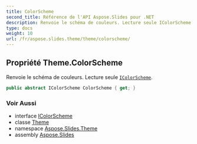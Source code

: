 ```yaml
---
title: ColorScheme
second_title: Référence de l'API Aspose.Slides pour .NET
description: Renvoie le schéma de couleurs. Lecture seule IColorScheme aspose.slides.theme/icolorscheme.
type: docs
weight: 10
url: /fr/aspose.slides.theme/theme/colorscheme/
---
```


## Propriété Theme.ColorScheme

Renvoie le schéma de couleurs. Lecture seule [`IColorScheme`](../../icolorscheme).

```csharp
public abstract IColorScheme ColorScheme { get; }
```

### Voir Aussi

* interface [IColorScheme](../../icolorscheme)
* classe [Theme](../../theme)
* namespace [Aspose.Slides.Theme](../../theme)
* assembly [Aspose.Slides](../../../)

<!-- DO NOT EDIT: généré par xmldocmd pour Aspose.Slides.dll -->
